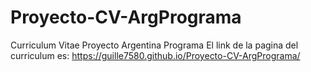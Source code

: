 # Proyecto-CV-ArgPrograma
Curriculum Vitae
Proyecto Argentina Programa 
El link de la pagina del curriculum es:
https://guille7580.github.io/Proyecto-CV-ArgPrograma/
